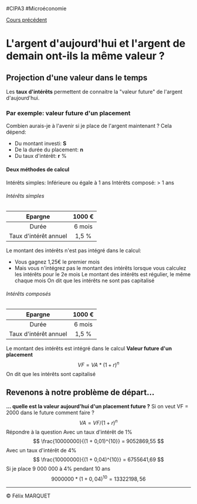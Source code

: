 #CIPA3 #Microéconomie

[Cours précédent](Microéconomie%20Cours%203.md)

# L'argent d'aujourd'hui et l'argent de demain ont-ils la même valeur ?
## Projection d'une valeur dans le temps
Les **taux d'intérêts** permettent de connaitre la "valeur future" de l'argent d'aujourd'hui.
### Par exemple: valeur future d'un placement
Combien aurais-je à l'avenir si je place de l'argent maintenant ?
Cela dépend: 
- Du montant investi: **S**
- De la durée du placement: **n**
- Du taux d'intérêt: **r** %
#### Deux méthodes de calcul
Intérêts simples: Inférieure ou égale à 1 ans
Intérêts composé: > 1 ans

###### Intérêts simples
|        Epargne        | 1000 € |
| :-------------------: | :----: |
|         Durée         | 6 mois |
| Taux d'intérêt annuel | 1,5 %  |
Le montant des intérêts n'est pas intégré dans le calcul:
- Vous gagnez 1,25€ le premier mois
- Mais vous n'intégrez pas le montant des intérêts lorsque vous calculez les intérêts pour le 2e mois
Le montant des intérêts est régulier, le même chaque mois
On dit que les intérêts ne sont pas capitalisé
###### Intérêts composés

|        Epargne        | 1000 € |
| :-------------------: | :----: |
|         Durée         | 6 mois |
| Taux d'intérêt annuel | 1,5 %  |
Le montant des intérêts est intégré dans le calcul
**Valeur future d'un placement** $$VF = VA * (1 + r)^n$$
On dit que les intérêts sont capitalisé
## Revenons à notre problème de départ...
**... quelle est la valeur aujourd'hui d'un placement future ?**
Si on veut VF = 2000 dans le future comment faire ?
$$VA = VF / (1+r)^n$$
Répondre à la question
Avec un taux d'intérêt de 1%
$$
\frac{10000000}{(1 + 0,01)^{10}} = 9052869,55
$$
Avec un taux d'intérêt de 4%
$$
\frac{10000000}{(1 + 0,04)^{10}} = 6755641,69
$$
Si je place 9 000 000 à 4% pendant 10 ans
$$
9000000 * (1 + 0,04)^{10} = 13322198,56
$$


---
&copy; Félix MARQUET